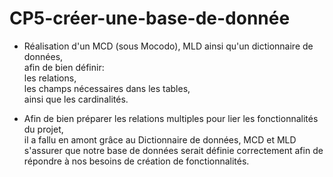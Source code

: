 # CP5-créer-une-base-de-donnée

- Réalisation d'un MCD (sous Mocodo), MLD ainsi qu'un dictionnaire de données,   
  afin de bien définir:  
  les relations,  
  les champs nécessaires dans les tables,  
  ainsi que les cardinalités.  
  
- Afin de bien préparer les relations multiples pour lier les fonctionnalités du projet,  
  il a fallu en amont grâce au Dictionnaire de données, MCD et MLD s'assurer que notre 
  base de données serait définie correctement afin de répondre à nos besoins de création de fonctionnalités.  

